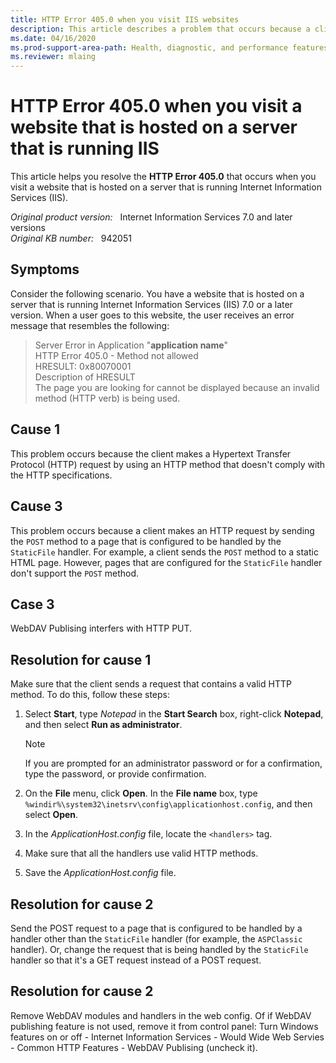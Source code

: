 ```yaml
---
title: HTTP Error 405.0 when you visit IIS websites
description: This article describes a problem that occurs because a client request uses an HTTP verb that doesn't comply with the HTTP specifications or because a client uses the POST methods to send a request to a static HTML page.
ms.date: 04/16/2020
ms.prod-support-area-path: Health, diagnostic, and performance features
ms.reviewer: mlaing
---
```

# HTTP Error 405.0 when you visit a website that is hosted on a server that is running IIS

This article helps you resolve the **HTTP Error 405.0** that occurs when you visit a website that is hosted on a server that is running Internet Information Services (IIS).

_Original product version:_ &nbsp; Internet Information Services 7.0 and later versions  
_Original KB number:_ &nbsp; 942051

## Symptoms

Consider the following scenario. You have a website that is hosted on a server that is running Internet Information Services (IIS) 7.0 or a later version. When a user goes to this website, the user receives an error message that resembles the following:

> Server Error in Application "**application name**"  
> HTTP Error 405.0 - Method not allowed  
> HRESULT: 0x80070001  
> Description of HRESULT  
> The page you are looking for cannot be displayed because an invalid method (HTTP verb) is being used.

## Cause 1

This problem occurs because the client makes a Hypertext Transfer Protocol (HTTP) request by using an HTTP method that doesn't comply with the HTTP specifications.

## Cause 3

This problem occurs because a client makes an HTTP request by sending the `POST` method to a page that is configured to be handled by the `StaticFile` handler. For example, a client sends the `POST` method to a static HTML page. However, pages that are configured for the `StaticFile` handler don't support the `POST` method.

## Case 3
WebDAV Publising interfers with HTTP PUT.


## Resolution for cause 1

Make sure that the client sends a request that contains a valid HTTP method. To do this, follow these steps:

1. Select **Start**, type *Notepad* in the **Start Search** box, right-click **Notepad**, and then select **Run as administrator**.

    > [!NOTE]
    >  If you are prompted for an administrator password or for a confirmation, type the password, or provide confirmation.
2. On the **File** menu, click **Open**. In the **File name** box, type `%windir%\system32\inetsrv\config\applicationhost.config`, and then select **Open**.
3. In the *ApplicationHost.config* file, locate the `<handlers>` tag.
4. Make sure that all the handlers use valid HTTP methods.
5. Save the *ApplicationHost.config* file.

## Resolution for cause 2

Send the POST request to a page that is configured to be handled by a handler other than the `StaticFile` handler (for example, the `ASPClassic` handler). Or, change the request that is being handled by the `StaticFile` handler so that it's a GET request instead of a POST request.

## Resolution for cause 2
Remove WebDAV modules and handlers in the web config.  Of if WebDAV publishing feature is not used, remove it from control panel: Turn Windows features on or off - Internet Information Services - Would Wide Web Servies - Common HTTP Features - WebDAV Publising (uncheck it). 
